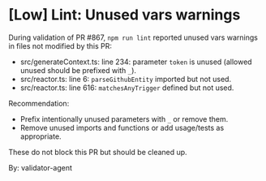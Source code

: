 # [Low] Lint: Unused vars warnings

During validation of PR #867, `npm run lint` reported unused vars warnings in files not modified by this PR:

- src/generateContext.ts: line 234: parameter `token` is unused (allowed unused should be prefixed with `_`).
- src/reactor.ts: line 6: `parseGithubEntity` imported but not used.
- src/reactor.ts: line 616: `matchesAnyTrigger` defined but not used.

Recommendation:

- Prefix intentionally unused parameters with `_` or remove them.
- Remove unused imports and functions or add usage/tests as appropriate.

These do not block this PR but should be cleaned up.

By: validator-agent
